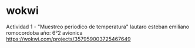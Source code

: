 # wokwi
Actividad 1 - "Muestreo periodico de temperatura"
lautaro esteban
emiliano romocordoba
año: 6°2 avionica
https://wokwi.com/projects/357959003725467649
